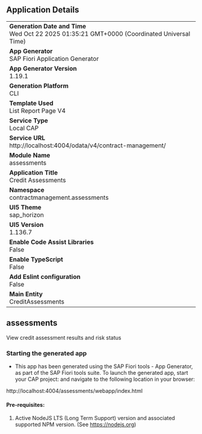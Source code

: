 ## Application Details
|               |
| ------------- |
|**Generation Date and Time**<br>Wed Oct 22 2025 01:35:21 GMT+0000 (Coordinated Universal Time)|
|**App Generator**<br>SAP Fiori Application Generator|
|**App Generator Version**<br>1.19.1|
|**Generation Platform**<br>CLI|
|**Template Used**<br>List Report Page V4|
|**Service Type**<br>Local CAP|
|**Service URL**<br>http://localhost:4004/odata/v4/contract-management/|
|**Module Name**<br>assessments|
|**Application Title**<br>Credit Assessments|
|**Namespace**<br>contractmanagement.assessments|
|**UI5 Theme**<br>sap_horizon|
|**UI5 Version**<br>1.136.7|
|**Enable Code Assist Libraries**<br>False|
|**Enable TypeScript**<br>False|
|**Add Eslint configuration**<br>False|
|**Main Entity**<br>CreditAssessments|

## assessments

View credit assessment results and risk status

### Starting the generated app

-   This app has been generated using the SAP Fiori tools - App Generator, as part of the SAP Fiori tools suite.  To launch the generated app, start your CAP project:  and navigate to the following location in your browser:

http://localhost:4004/assessments/webapp/index.html

#### Pre-requisites:

1. Active NodeJS LTS (Long Term Support) version and associated supported NPM version.  (See https://nodejs.org)


